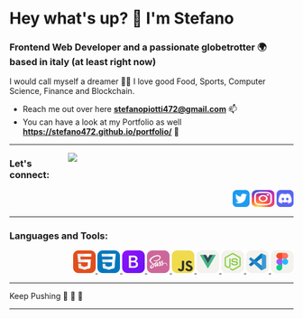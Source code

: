 
# Hey what's up? 👋 I'm Stefano

<h3>Frontend Web Developer and a passionate globetrotter 🌍 based in italy (at least right now)</h3>
<p>I would call myself a dreamer 💭💭 I love good Food, Sports, Computer Science, Finance and Blockchain.</p>

- Reach me out over here **stefanopiotti472@gmail.com** 📫
- You can have a look at my Portfolio as well **https://stefano472.github.io/portfolio/** 🔎
<hr>

<img src="https://camo.githubusercontent.com/cae12fddd9d6982901d82580bdf321d81fb299141098ca1c2d4891870827bf17/68747470733a2f2f6d69726f2e6d656469756d2e636f6d2f6d61782f313336302f302a37513379765349765f7430696f4a2d5a2e676966" align="right" width="400">

<h3 align="left">Let's connect:</h3>
<p align="right"> 
  <a href="https://twitter.com/@piotada1" target="blank"><img src="https://github.com/tandpfun/skill-icons/raw/main/icons/Twitter.svg" alt="@piotada1" height="30" width="30" /></a>
  <a href="https://instagram.com/piotada" target="blank"><img src="https://github.com/tandpfun/skill-icons/raw/main/icons/Instagram.svg" alt="piotada" height="30" width="40" /></a>
  <a href="https://discord.gg/wF2ybFdX" target="blank"><img src="https://github.com/tandpfun/skill-icons/raw/main/icons/Discord.svg" alt="Piotada#9573" height="30" width="30" /></a>
</p>
<hr>

<h3 align="left">Languages and Tools:</h3>

<p align="right"> 
  <a href="https://www.w3.org/html/" target="_blank" rel="noreferrer"> <img src="https://github.com/tandpfun/skill-icons/raw/main/icons/HTML.svg" alt="html5" width="40" height="40"/> </a>  
  <a href="https://www.w3schools.com/css/" target="_blank" rel="noreferrer"> <img src="https://raw.githubusercontent.com/tandpfun/skill-icons/9e1ef972c8bb947e24b388a82b6a78243f6f9149/icons/CSS.svg" alt="css3" width="40" height="40"/> </a>  
  <a href="https://getbootstrap.com" target="_blank" rel="noreferrer"> <img src="https://github.com/tandpfun/skill-icons/raw/main/icons/Bootstrap.svg" alt="bootstrap" width="40" height="40"/> </a> 
  <a href="https://sass-lang.com" target="_blank" rel="noreferrer"> <img src="https://github.com/tandpfun/skill-icons/raw/main/icons/Sass.svg" alt="sass" width="40" height="40"/> </a> 
  <a href="https://developer.mozilla.org/en-US/docs/Web/JavaScript" target="_blank" rel="noreferrer"> <img src="https://github.com/tandpfun/skill-icons/raw/main/icons/JavaScript.svg" alt="javascript" width="40" height="40"/> </a> 
  <a href="https://vuejs.org/" target="_blank" rel="noreferrer"> <img src="https://github.com/tandpfun/skill-icons/raw/main/icons/VueJS-Light.svg" alt="vuejs" width="40" height="40"/> </a> 
  <a href="https://www.https://node.js.org/" target="_blank" rel="noreferrer"> <img src="https://github.com/tandpfun/skill-icons/raw/main/icons/NodeJS-Light.svg" alt="nodejs" width="40" height="40"/> </a>
  <a href="https://code.visualstudio.com/" target="_blank" rel="noreferrer"> <img src="https://github.com/tandpfun/skill-icons/raw/main/icons/VSCode-Light.svg" alt="vscode" width="40" height="40"/> </a> 
  <a href="https://www.figma.com" target="_blank" rel="noreferrer"> <img src="https://github.com/tandpfun/skill-icons/raw/main/icons/Figma-Light.svg" alt="photoshop" width="40" height="40"/> </a> 
</p>
<hr>

<p align="left">Keep Pushing 🚀 🚀 🚀</p>
<hr>
